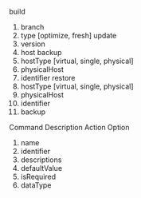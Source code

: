 build
 1. branch
 2. type [optimize, fresh]
update
 1. version
 2. host
backup 
 1. hostType [virtual, single, physical]
 2. physicalHost
 3. identifier
restore
 1. hostType [virtual, single, physical]
 2. physicalHost
 3. identifier
 4. backup



Command
Description
Action
Option
 1. name
 2. identifier
 3. descriptions
 4. defaultValue
 5. isRequired
 6. dataType
 
